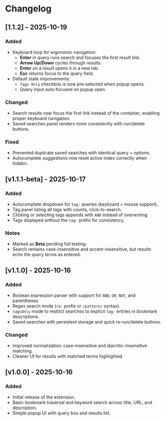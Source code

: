 # Changelog

## [1.1.2] – 2025-10-19
### Added
- Keyboard loop for ergonomic navigation:
  - **Enter** in query runs search and focuses the first result link.
  - **Arrow Up/Down** cycles through results.
  - **Enter** on a result opens it in a new tab.
  - **Esc** returns focus to the query field.
- Default state improvements:
  - `Tags Only` checkbox is now pre‑selected when popup opens.
  - Query input auto‑focused on popup open.

### Changed
- Search results now focus the first link instead of the container, enabling proper keyboard navigation.
- Saved searches panel renders more consistently with run/delete buttons.

### Fixed
- Prevented duplicate saved searches with identical query + options.
- Autocomplete suggestions now reset active index correctly when hidden.

## [v1.1.1-beta] - 2025-10-17
### Added
- Autocomplete dropdown for `tag:` queries (keyboard + mouse support).
- Tag panel listing all tags with counts, click-to-search.
- Clicking or selecting tags appends with `AND` instead of overwriting.
- Tags displayed without the `tag:` prefix for consistency.

### Notes
- Marked as **Beta** pending full testing.
- Search remains case-insensitive and accent-insensitive, but results echo the query terms as entered.

## [v1.1.0] - 2025-10-16
### Added
- Boolean expression parser with support for `AND`, `OR`, `NOT`, and parentheses.
- Regex search mode (`re:` prefix or `/pattern/` syntax).
- `tagsOnly` mode to restrict searches to explicit `tag:` entries in bookmark descriptions.
- Saved searches with persistent storage and quick re-run/delete buttons.

### Changed
- Improved normalization: case-insensitive and diacritic-insensitive matching.
- Cleaner UI for results with matched terms highlighted.

## [v1.0.0] - 2025-10-16
### Added
- Initial release of the extension.
- Basic bookmark traversal and keyword search across title, URL, and description.
- Simple popup UI with query box and results list.
